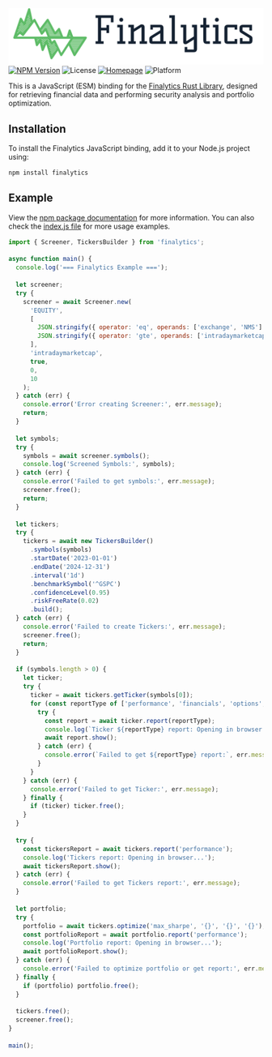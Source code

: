 ![Finalytics](https://github.com/Nnamdi-sys/finalytics/raw/main/logo-color.png)
[![NPM Version](https://img.shields.io/npm/v/finalytics)](https://www.npmjs.com/package/finalytics)
![License](https://img.shields.io/crates/l/finalytics)
[![Homepage](https://img.shields.io/badge/homepage-finalytics.rs-blue)](https://finalytics.rs/)
![Platform](https://img.shields.io/badge/Platform-Windows%20%7C%20Linux%20%7C%20MacOS-brightgreen)

This is a JavaScript (ESM) binding for the [Finalytics Rust Library](https://github.com/Nnamdi-sys/finalytics), designed for retrieving financial data and performing security analysis and portfolio optimization.

## Installation

To install the Finalytics JavaScript binding, add it to your Node.js project using:

```bash
npm install finalytics
```

## Example

View the [npm package documentation](https://www.npmjs.com/package/finalytics) for more information. You can also check the [index.js file](https://github.com/Nnamdi-sys/finalytics/blob/main/js/index.js) for more usage examples.

```javascript
import { Screener, TickersBuilder } from 'finalytics';

async function main() {
  console.log('=== Finalytics Example ===');

  let screener;
  try {
    screener = await Screener.new(
      'EQUITY',
      [
        JSON.stringify({ operator: 'eq', operands: ['exchange', 'NMS'] }),
        JSON.stringify({ operator: 'gte', operands: ['intradaymarketcap', 10000000000] }),
      ],
      'intradaymarketcap',
      true,
      0,
      10
    );
  } catch (err) {
    console.error('Error creating Screener:', err.message);
    return;
  }

  let symbols;
  try {
    symbols = await screener.symbols();
    console.log('Screened Symbols:', symbols);
  } catch (err) {
    console.error('Failed to get symbols:', err.message);
    screener.free();
    return;
  }

  let tickers;
  try {
    tickers = await new TickersBuilder()
      .symbols(symbols)
      .startDate('2023-01-01')
      .endDate('2024-12-31')
      .interval('1d')
      .benchmarkSymbol('^GSPC')
      .confidenceLevel(0.95)
      .riskFreeRate(0.02)
      .build();
  } catch (err) {
    console.error('Failed to create Tickers:', err.message);
    screener.free();
    return;
  }

  if (symbols.length > 0) {
    let ticker;
    try {
      ticker = await tickers.getTicker(symbols[0]);
      for (const reportType of ['performance', 'financials', 'options', 'news']) {
        try {
          const report = await ticker.report(reportType);
          console.log(`Ticker ${reportType} report: Opening in browser...`);
          await report.show();
        } catch (err) {
          console.error(`Failed to get ${reportType} report:`, err.message);
        }
      }
    } catch (err) {
      console.error('Failed to get Ticker:', err.message);
    } finally {
      if (ticker) ticker.free();
    }
  }

  try {
    const tickersReport = await tickers.report('performance');
    console.log('Tickers report: Opening in browser...');
    await tickersReport.show();
  } catch (err) {
    console.error('Failed to get Tickers report:', err.message);
  }

  let portfolio;
  try {
    portfolio = await tickers.optimize('max_sharpe', '{}', '{}', '{}');
    const portfolioReport = await portfolio.report('performance');
    console.log('Portfolio report: Opening in browser...');
    await portfolioReport.show();
  } catch (err) {
    console.error('Failed to optimize portfolio or get report:', err.message);
  } finally {
    if (portfolio) portfolio.free();
  }

  tickers.free();
  screener.free();
}

main();